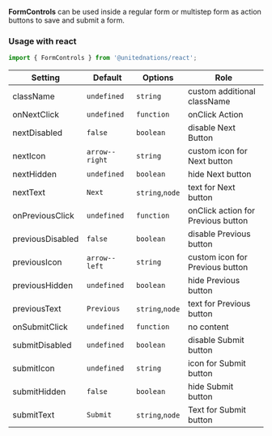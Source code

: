 **FormControls** can be used inside a regular form or multistep form as action buttons to save and submit a form.

### Usage with react

```js
import { FormControls } from '@unitednations/react';
```

| Setting          | Default        | Options         | Role                               |
| ---------------- | -------------- | --------------- | ---------------------------------- |
| className        | `undefined`    | `string`        | custom additional className        |
| onNextClick      | `undefined`    | `function`      | onClick Action                     |
| nextDisabled     | `false`        | `boolean`       | disable Next Button                |
| nextIcon         | `arrow--right` | `string`        | custom icon for Next button        |
| nextHidden       | `undefined`    | `boolean`       | hide Next button                   |
| nextText         | `Next`         | `string`,`node` | text for Next button               |
| onPreviousClick  | `undefined`    | `function`      | onClick action for Previous button |
| previousDisabled | `false`        | `boolean`       | disable Previous button            |
| previousIcon     | `arrow--left`  | `string`        | custom icon for Previous button    |
| previousHidden   | `undefined`    | `boolean`       | hide Previous button               |
| previousText     | `Previous`     | `string`,`node` | text for Previous button           |
| onSubmitClick    | `undefined`    | `function`      | no content                         |
| submitDisabled   | `undefined`    | `boolean`       | disable Submit button              |
| submitIcon       | `undefined`    | `string`        | icon for Submit button             |
| submitHidden     | `false`        | `boolean`       | hide Submit button                 |
| submitText       | `Submit`       | `string`,`node` | Text for Submit button             |
